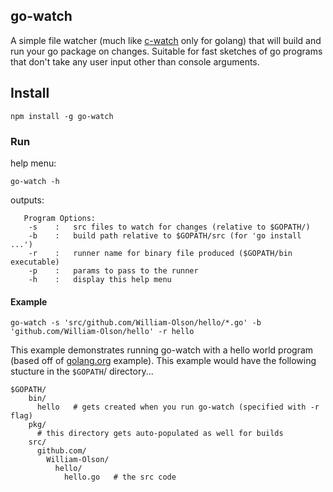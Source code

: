 ## go-watch

A simple file watcher (much like [c-watch](https://github.com/William-Olson/c-watch) only for golang) that will build and run your go package on changes.  Suitable for fast sketches of go programs that don't take any user input other than console arguments.

## Install

```
npm install -g go-watch
```

### Run
help menu:

```
go-watch -h
```

outputs:

```
   Program Options:
    -s    :   src files to watch for changes (relative to $GOPATH/)
    -b    :   build path relative to $GOPATH/src (for 'go install ...')
    -r    :   runner name for binary file produced ($GOPATH/bin executable)
    -p    :   params to pass to the runner
    -h    :   display this help menu

```

#### Example

```
go-watch -s 'src/github.com/William-Olson/hello/*.go' -b 'github.com/William-Olson/hello' -r hello
```

This example demonstrates running go-watch with a hello world program (based off of [golang.org](https:golang.org/doc/code.html#Workspaces) example).  This example would have the following stucture in the `$GOPATH`/ directory...

```
$GOPATH/
    bin/
      hello   # gets created when you run go-watch (specified with -r flag)
    pkg/
      # this directory gets auto-populated as well for builds
    src/
      github.com/
        William-Olson/
          hello/
            hello.go   # the src code
```
